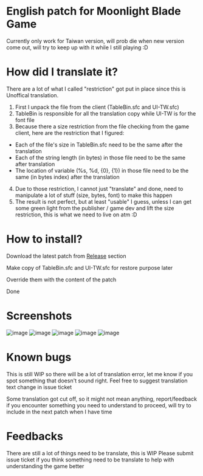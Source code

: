 # English patch for Moonlight Blade Game

Currently only work for Taiwan version, will prob die when new version come out, will try to keep up with it while I still playing :D

# How did I translate it?

There are a lot of what I called "restriction" got put in place since this is Unoffical translation.

1. First I unpack the file from the client (TableBin.sfc and UI-TW.sfc)
2. TableBin is responsible for all the translation copy while UI-TW is for the font file
3. Because there a size restriction from the file checking from the game client, here are the restriction that I figured:
- Each of the file's size in TableBin.sfc need to be the same after the translation
- Each of the string length (in bytes) in those file need to be the same after translation
- The location of variable (%s, %d, {0}, {1}) in those file need to be the same (in bytes index) after the translation
4. Due to those restriction, I cannot just "translate" and done, need to manipulate a lot of stuff (size, bytes, font) to make this happen
5. The result is not perfect, but at least "usable" I guess, unless I can get some green light from the publisher / game dev and lift the size restriction, this is what we need to live on atm :D

# How to install?

Download the latest patch from [Release](https://github.com/nguyennk/moonlight-blade-eng-patch/releases) section

Make copy of TableBin.sfc and UI-TW.sfc for restore purpose later

Override them with the content of the patch

Done

# Screenshots

![image](https://user-images.githubusercontent.com/1538969/220077213-0d9342b4-464e-4dfd-8454-f3c80b689a47.png)
![image](https://user-images.githubusercontent.com/1538969/220077287-176a0291-a471-4925-a79b-726e5536ba68.png)
![image](https://user-images.githubusercontent.com/1538969/220077403-e08ab137-5c34-427d-a1c5-1b99d862b7d0.png)
![image](https://user-images.githubusercontent.com/1538969/220077556-416ea4b4-31d2-43b9-a37e-8d3f3e652b6d.png)
![image](https://user-images.githubusercontent.com/1538969/220077590-c8345aaa-bc00-459b-8f0d-e85adaca1b07.png)

# Known bugs

This is still WIP so there will be a lot of translation error, let me know if you spot something that doesn't sound right. Feel free to suggest translation text change in issue ticket

Some translation got cut off, so it might not mean anything, report/feedback if you encounter something you need to understand to proceed, will try to include in the next patch when I have time

# Feedbacks

There are still a lot of things need to be translate, this is WIP
Please submit issue ticket if you think something need to be translate to help with understanding the game better

